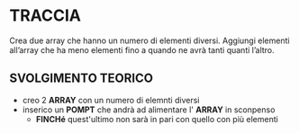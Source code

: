 # TRACCIA

Crea due array che hanno un numero di elementi diversi. Aggiungi elementi all’array che ha meno elementi fino a quando ne avrà tanti quanti l’altro.

## SVOLGIMENTO TEORICO

- creo 2 **ARRAY** con un numero di elemnti diversi
- inserico un **POMPT** che andrà ad alimentare l' **ARRAY** in sconpenso
  - **FINCHé** quest'ultimo non sarà in pari con quello con più elementi
